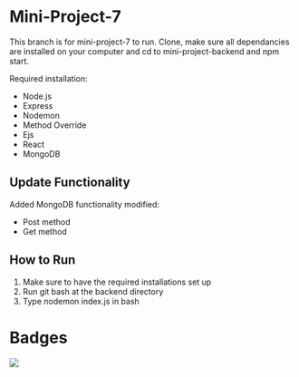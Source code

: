 # Mini-Project-7
This branch is for mini-project-7 to run. Clone, make sure all dependancies are installed on your computer and cd to mini-project-backend and npm start.

Required installation:
- Node.js
- Express
- Nodemon
- Method Override
- Ejs
- React
- MongoDB

## Update Functionality
Added MongoDB functionality modified:
- Post method
- Get method

## How to Run
1. Make sure to have the required installations set up
2. Run git bash at the backend directory
3. Type nodemon index.js in bash

# Badges
<a href="https://codeclimate.com/github/LooseEndedPal/Modern-Web-Technologies-Archive/maintainability"><img src="https://api.codeclimate.com/v1/badges/7423b9e695feed0888a7/maintainability" /></a>
